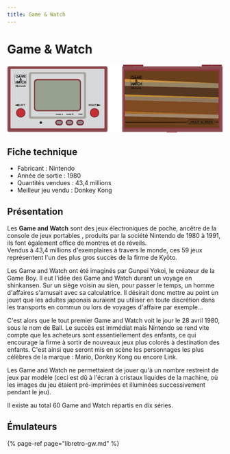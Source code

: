 ```yaml
---
title: Game & Watch
---
```


# Game & Watch

![](/migration-images/emulateurs/consoles-portables/game-and-watch/image%20%2897%29.png)

## Fiche technique

* Fabricant : Nintendo
* Année de sortie : 1980
* Quantités vendues : 43,4 millions
* Meilleur jeu vendu : Donkey Kong

## Présentation

Les **Game and Watch** sont des jeux électroniques de poche, ancêtre de la console de jeux portables , produits par la société Nintendo de 1980 à 1991, ils font également office de montres et de réveils.  
Vendus à 43,4 millions d'exemplaires à travers le monde, ces 59 jeux représentent l'un des plus gros succès de la firme de Kyōto.

Les Game and Watch ont été imaginés par Gunpei Yokoi, le créateur de la Game Boy. Il eut l'idée des Game and Watch durant un voyage en shinkansen. Sur un siège voisin au sien, pour passer le temps, un homme d'affaires s'amusait avec sa calculatrice. Il désirait donc mettre au point un jouet que les adultes japonais auraient pu utiliser en toute discrétion dans les transports en commun ou lors de voyages d'affaire par exemple...

C'est alors que le tout premier Game and Watch voit le jour le 28 avril 1980, sous le nom de Ball. Le succès est immédiat mais Nintendo se rend vite compte que les acheteurs sont essentiellement des enfants, ce qui encourage la firme à sortir de nouveaux jeux plus colorés à destination des enfants. C'est ainsi que seront mis en scène les personnages les plus célèbres de la marque : Mario, Donkey Kong ou encore Link.

Les Game and Watch ne permettaient de jouer qu'à un nombre restreint de jeux par modèle \(ceci est dû à l'écran à cristaux liquides de la machine, où les images du jeu étaient pré-imprimées et illuminées successivement pendant le jeu\).

Il existe au total 60 Game and Watch répartis en dix séries.

## Émulateurs

{% page-ref page="libretro-gw.md" %}

